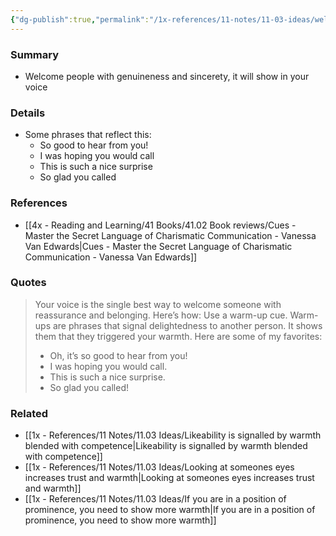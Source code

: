 ```yaml
---
{"dg-publish":true,"permalink":"/1x-references/11-notes/11-03-ideas/welcome-people-with-warmth-and-enthusiasm/","title":"Welcome people with warmth and enthusiasm","created":"2024-08-27T22:58:20.432+03:00","updated":"2024-08-28T09:31:46.282+03:00"}
---
```



### Summary
- Welcome people with genuineness and sincerety, it will show in your voice

### Details
- Some phrases that reflect this:
	- So good to hear from you!
	- I was hoping you would call
	- This is such a nice surprise
	- So glad you called

### References
- [[4x - Reading and Learning/41 Books/41.02 Book reviews/Cues - Master the Secret Language of Charismatic Communication - Vanessa Van Edwards\|Cues - Master the Secret Language of Charismatic Communication - Vanessa Van Edwards]]

### Quotes
> Your voice is the single best way to welcome someone with reassurance and belonging.
> Here’s how: Use a warm-up cue. Warm-ups are phrases that signal delightedness to another person. It shows them that they triggered your warmth. Here are some of my favorites:
> - Oh, it’s so good to hear from you!
> - I was hoping you would call.
> - This is such a nice surprise.
> - So glad you called!

### Related
- [[1x - References/11 Notes/11.03 Ideas/Likeability is signalled by warmth blended with competence\|Likeability is signalled by warmth blended with competence]]
- [[1x - References/11 Notes/11.03 Ideas/Looking at someones eyes increases trust and warmth\|Looking at someones eyes increases trust and warmth]]
- [[1x - References/11 Notes/11.03 Ideas/If you are in a position of prominence, you need to show more warmth\|If you are in a position of prominence, you need to show more warmth]]
